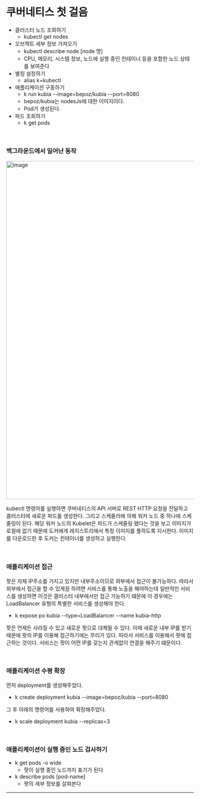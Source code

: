 # 쿠버네티스 첫 걸음

* 클러스터 노드 조회하기
  * kubectl get nodes
* 오브젝트 세부 정보 가져오기
  * kubectl describe node [node 명]
  * CPU, 메모리, 시스템 정보, 노드에 실행 중인 컨테이너 등을 포함한 노드 상태를 보여준다
* 별칭 설정하기
  * alias k=kubectl
* 애플리케이션 구동하기
  * k run kubia --image=bepoz/kubia --port=8080 
  * bepoz/kubia는 nodesJs에 대한 이미지이다.
  * Pod가 생성된다. 
* 파드 조회하기
  * k get pods

<br/>

### 백그라운드에서 일어난 동작

<img width="907" alt="image" src="https://github.com/Be-poz/TIL/assets/45073750/d60bae51-ec5a-4a62-8535-308962592eb1">

kubectl 명령어를 실행하면 쿠버네티스의 API 서버로 REST HTTP 요청을 전달하고 클러스터에 새로운 파드를 생성한다. 그리고 스케줄러에 의해 워커 노드 중 하나에 스케줄링이 된다. 해당 워커 노드의 Kubelet은 파드가 스케줄링 됐다는 것을 보고 이미지가 로컬에 없기 때문에 도커에게 레지스트리에서 특정 이미지를 풀하도록 지시한다. 이미지를 다운로드한 후 도커는 컨테이너를 생성하고 실행한다.  

<br/>

### 애플리케이션 접근

팟은 자체 IP주소를 가지고 있지만 내부주소이므로 외부에서 접근이 불가능하다. 따라서 외부에서 접근을 할 수 있게끔 하려면 서비스를 통해 노출을 해야하는데 일반적인 서비스를 생성하면 이것은 클러스터 내부에서만 접근 가능하기 떄문에 이 경우에는 LoadBalancer 유형의 특별한 서비스를 생성해야 한다.  

* k expose po kubia --type=LoadBalancer --name kubia-http

팟은 언제든 사라질 수 있고 새로운 팟으로 대체될 수 있다. 이때 새로운 내부 IP를 받기 때문에 팟의 IP를 이용해 접근하기에는 무리가 있다. 따라서 서비스를 이용해서 팟에 접근하는 것이다. 서비스는 팟이 어떤 IP를 갖는지 관계없이 연결을 해주기 떄문이다.  

<br/>

### 애플리케이션 수평 확장

먼저 deployment를 생성해주었다. 

* k create deployment kubia --image=bepoz/kubia --port=8080

그 후 아래의 명령어를 사용하여 확장해주었다.  

* k scale deployment kubia --replicas=3

<br/>

### 애플리케이션이 실행 중인 노드 검사하기

* k get pods -o wide
  * 팟이 실행 중인 노드까지 표기가 된다
* k describe pods [pod-name]
  * 팟의 세부 정보를 살펴본다

----

